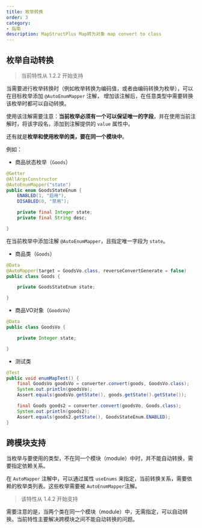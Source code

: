 ```yaml
---
title: 枚举转换
order: 3
category:
- 指南 
description: MapStructPlus Map转为对象 map convert to class
---
```


## 枚举自动转换

> 当前特性从 1.2.2 开始支持

当需要进行枚举转换时（例如枚举转换为编码值，或者由编码转换为枚举），可以在目标枚举添加 `@AutoEnumMapper` 注解，
增加该注解后，在任意类型中需要转换该枚举时都可以自动转换。

使用该注解需要注意：**当前枚举必须有一个可以保证唯一的字段**，并在使用当前注解时，将该字段名，添加到注解提供的 `value` 属性中。

还有就是**枚举和使用枚举的类，要在同一个模块中**。

例如：

- 商品状态枚举（`Goods`）

```java
@Getter
@AllArgsConstructor
@AutoEnumMapper("state")
public enum GoodsStateEnum {
    ENABLED(1, "启用"),
    DISABLED(0, "禁用");

    private final Integer state;
    private final String desc;

}
```

在当前枚举中添加注解 `@AutoEnumMapper`，且指定唯一字段为 `state`。

- 商品类（`Goods`）

```java
@Data
@AutoMapper(target = GoodsVo.class, reverseConvertGenerate = false)
public class Goods {

    private GoodsStateEnum state;

}
```

- 商品VO对象（`GoodsVo`）

```java
@Data
public class GoodsVo {

    private Integer state;

}
```

- 测试类

```java
@Test
public void enumMapTest() {
    final GoodsVo goodsVo = converter.convert(goods, GoodsVo.class);
    System.out.println(goodsVo);
    Assert.equals(goodsVo.getState(), goods.getState().getState());

    final Goods goods2 = converter.convert(goodsVo, Goods.class);
    System.out.println(goods2);
    Assert.equals(goods2.getState(), GoodsStateEnum.ENABLED);
}
```

## 跨模块支持

当枚举与要使用的类型，不在同一个模块（module）中时，并不能自动转换，需要指定依赖关系。

在 `AutoMapper` 注解中，可以通过属性 `useEnums` 来指定，当前转换关系，需要依赖的枚举类列表。这些枚举需要被 `AutoEnumMapper`注解。 

> 该特性从 1.4.2 开始支持

需要注意的是，当两个类在同一个模块（module）中，无需指定，可以自动转换。当前特性主要解决跨模块之间不能自动转换的问题。
